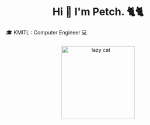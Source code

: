 <h1 align="center">Hi 👋 I'm Petch. 🐈🐈</h1>
<p>🎓 KMITL : Computer Engineer 💻</p>
<p></p>

###

<div align="center">
  <img src="https://media.tenor.com/NaaUB2i0EjsAAAAM/cat-lazy.gif" alt="lazy cat" width="200" height="200"/>
</div>

###
